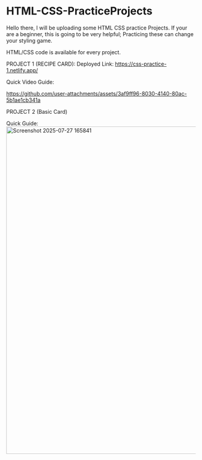 # HTML-CSS-PracticeProjects

Hello there, I will be uploading some HTML CSS practice Projects.
If your are a beginner, this is going to be very helpful; Practicing these can change your styling game.

HTML/CSS code is available for every project.

PROJECT 1 (RECIPE CARD):
Deployed Link: https://css-practice-1.netlify.app/


Quick Video Guide:

https://github.com/user-attachments/assets/3af9ff96-8030-4140-80ac-5b1ae1cb341a




PROJECT 2 (Basic Card)

Quick Guide:<img width="1918" height="870" alt="Screenshot 2025-07-27 165841" src="https://github.com/user-attachments/assets/d91479f1-cfd6-46e9-9d7e-86a7f840396e" />





